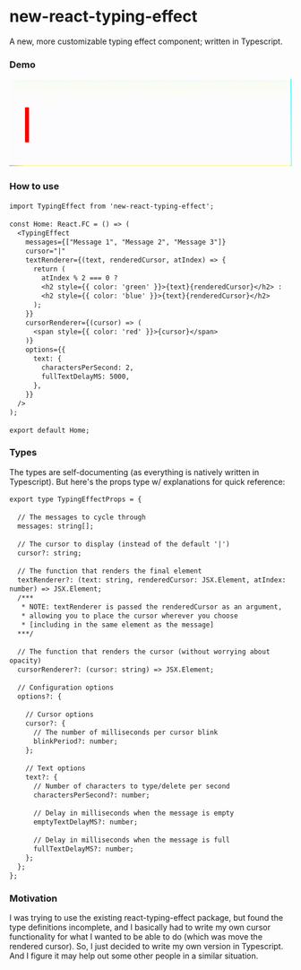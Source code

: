 # new-react-typing-effect
A new, more customizable typing effect component; written in Typescript.

### Demo
![Demo](https://github.com/JBoss925/new-react-typing-effect/blob/main/static/images/typing-effect-demo.gif?raw=true)

### How to use
```tsx
import TypingEffect from 'new-react-typing-effect';

const Home: React.FC = () => (
  <TypingEffect
    messages={["Message 1", "Message 2", "Message 3"]}
    cursor="|"
    textRenderer={(text, renderedCursor, atIndex) => {
      return (
        atIndex % 2 === 0 ? 
        <h2 style={{ color: 'green' }}>{text}{renderedCursor}</h2> :
        <h2 style={{ color: 'blue' }}>{text}{renderedCursor}</h2>
      );
    }}
    cursorRenderer={(cursor) => (
      <span style={{ color: 'red' }}>{cursor}</span>
    )}
    options={{
      text: {
        charactersPerSecond: 2,
        fullTextDelayMS: 5000,
      },
    }}
  />
);

export default Home;
```

### Types
The types are self-documenting (as everything is natively written in Typescript). But here's the props type w/ explanations for quick reference:
```tsx
export type TypingEffectProps = {

  // The messages to cycle through
  messages: string[];

  // The cursor to display (instead of the default '|')
  cursor?: string;

  // The function that renders the final element
  textRenderer?: (text: string, renderedCursor: JSX.Element, atIndex: number) => JSX.Element;
  /***
   * NOTE: textRenderer is passed the renderedCursor as an argument, 
   * allowing you to place the cursor wherever you choose 
   * [including in the same element as the message]
  ***/

  // The function that renders the cursor (without worrying about opacity)
  cursorRenderer?: (cursor: string) => JSX.Element;

  // Configuration options
  options?: {

    // Cursor options
    cursor?: {
      // The number of milliseconds per cursor blink
      blinkPeriod?: number;
    };

    // Text options
    text?: {
      // Number of characters to type/delete per second
      charactersPerSecond?: number;

      // Delay in milliseconds when the message is empty
      emptyTextDelayMS?: number;
      
      // Delay in milliseconds when the message is full
      fullTextDelayMS?: number;
    };
  };
};
```

### Motivation
I was trying to use the existing react-typing-effect package, but found the type definitions incomplete, and I basically had to write my own cursor functionality for what I wanted to be able to do (which was move the rendered cursor). So, I just decided to write my own version in Typescript. And I figure it may help out some other people in a similar situation.